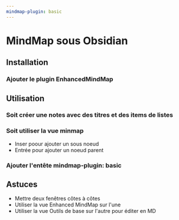 ```yaml
---
mindmap-plugin: basic
---
```


# MindMap sous Obsidian

## Installation

### Ajouter le plugin EnhancedMindMap

## Utilisation

### Soit créer une notes avec des titres et des items de listes

### Soit utiliser la vue minmap
- Inser poour ajouter un sous noeud
- Entrée pour ajouter un noeud parent

### Ajouter l'entête mindmap-plugin: basic
## Astuces
- Mettre deux fenêtres côtes à côtes
- Utiliser la vue Enhanced MindMap sur l'une
- Utiliser la vue Outils de base sur l'autre pour éditer en MD